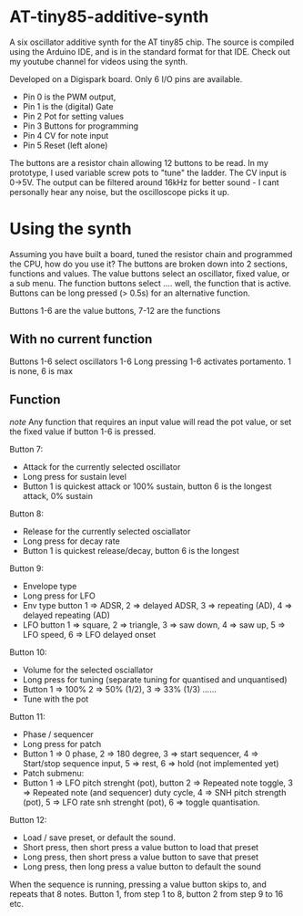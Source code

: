 # AT-tiny85-additive-synth
A six oscillator additive synth for the AT tiny85 chip. The source is compiled using the Arduino IDE, and is in the standard format for that IDE. Check out my youtube channel for videos using the synth.

Developed on a Digispark board. Only 6 I/O pins are available.
* Pin 0 is the PWM output,
* Pin 1 is the (digital) Gate
* Pin 2 Pot for setting values
* Pin 3 Buttons for programming
* Pin 4 CV for note input
* Pin 5 Reset (left alone)

The buttons are a resistor chain allowing 12 buttons to be read. In my prototype, I used variable screw pots to "tune" the ladder. The CV input is 0->5V. The output can be filtered around 16kHz for better sound - I cant personally hear any noise, but the oscilloscope picks it up.

Using the synth
================
Assuming you have built a board, tuned the resistor chain and programmed the CPU, how do you use it? The buttons are broken down into 2 sections, functions and values. The value buttons select an oscillator, fixed value, or a sub menu. The function buttons select .... well, the function that is active. Buttons can be long pressed (> 0.5s) for an alternative function.

Buttons 1-6 are the value buttons, 7-12 are the functions

With no current function
-------------------------
Buttons 1-6 select oscillators 1-6
Long pressing 1-6 activates portamento. 1 is none, 6 is max

Function
---------
*note* Any function that requires an input value will read the pot value, or set the
fixed value if button 1-6 is pressed.

Button 7:
* Attack for the currently selected oscillator
* Long press for sustain level
* Button 1 is quickest attack or 100% sustain, button 6 is the longest attack, 0% sustain

Button 8:
* Release for the currently selected osciallator
* Long press for decay rate
* Button 1 is quickest release/decay, button 6 is the longest

Button 9:
* Envelope type
* Long press for LFO
* Env type button 1 => ADSR, 2 => delayed ADSR, 3 => repeating (AD), 4 => delayed repeating (AD)
* LFO button 1 => square, 2 => triangle, 3 => saw down, 4 => saw up, 5 => LFO speed, 6 => LFO delayed onset

Button 10:
* Volume for the selected osciallator
* Long press for tuning (separate tuning for quantised and unquantised)
* Button 1 => 100% 2 => 50% (1/2), 3 => 33% (1/3) ......
* Tune with the pot

 Button 11:
 * Phase / sequencer
 * Long press for patch
 * Button 1 => 0 phase, 2 => 180 degree, 3 => start sequencer, 4 => Start/stop sequence input, 5 => rest, 6 => hold (not implemented yet)
 * Patch submenu:
 * Button 1 => LFO pitch strenght (pot), button 2 => Repeated note toggle, 3 => Repeated note (and sequencer) duty cycle, 4 => SNH pitch strength (pot), 5 => LFO rate snh strenght (pot), 6 => toggle quantisation.

 Button 12:
 * Load / save preset, or default the sound.
 * Short press, then short press a value button to load that preset
 * Long press, then short press a value button to save that preset
 * Long press, then long press a value button to default the sound

 When the sequence is running, pressing a value button skips to, and repeats that 8 notes. Button 1, from step 1 to 8, button 2 from step 9 to 16 etc.
